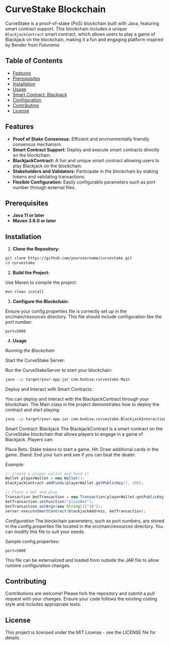 # CurveStake Blockchain

CurveStake is a proof-of-stake (PoS) blockchain built with Java, featuring smart contract support. This blockchain includes a unique `BlackjackContract` smart contract, which allows users to play a game of Blackjack on the blockchain, making it a fun and engaging platform inspired by Bender from *Futurama*.

## Table of Contents

- [Features](#features)
- [Prerequisites](#prerequisites)
- [Installation](#installation)
- [Usage](#usage)
- [Smart Contract: Blackjack](#smart-contract-blackjack)
- [Configuration](#configuration)
- [Contributing](#contributing)
- [License](#license)

## Features

- **Proof of Stake Consensus:** Efficient and environmentally friendly consensus mechanism.
- **Smart Contract Support:** Deploy and execute smart contracts directly on the blockchain.
- **BlackjackContract:** A fun and unique smart contract allowing users to play Blackjack on the blockchain.
- **Stakeholders and Validators:** Participate in the blockchain by staking tokens and validating transactions.
- **Flexible Configuration:** Easily configurable parameters such as port number through external files.

## Prerequisites

- **Java 11 or later**
- **Maven 3.6.0 or later**

## Installation

1. **Clone the Repository:**

```bash
git clone https://github.com/yourusername/curvestake.git
cd curvestake
```

2. **Build the Project:**

Use Maven to compile the project:

```bash
mvn clean install
```

3. **Configure the Blockchain:**

Ensure your config.properties file is correctly set up in the src/main/resources directory. This file should include configuration like the port number:

```properties
port=5000
```

4. **Usage**

*Running the Blockchain*

Start the CurveStake Server:

Run the CurveStakeServer to start your blockchain:

```bash
java -cp target/your-app.jar com.bodiva.curvestake.Main
```

Deploy and Interact with Smart Contracts:

You can deploy and interact with the BlackjackContract through your blockchain. The Main class in the project demonstrates how to deploy the contract and start playing:

```bash
java -cp target/your-app.jar com.bodiva.curvestake.BlackjackInteraction
```

Smart Contract: Blackjack
The BlackjackContract is a smart contract on the CurveStake blockchain that allows players to engage in a game of Blackjack. Players can:

Place Bets: Stake tokens to start a game.
Hit: Draw additional cards in the game.
Stand: End your turn and see if you can beat the dealer.

*Example:*
```java
// Create a player wallet and fund it
Wallet playerWallet = new Wallet();
blackjackContract.addFunds(playerWallet.getPublicKey(), 100);

// Place a bet and play
Transaction betTransaction = new Transaction(playerWallet.getPublicKey(), null, 0, 0, 0, new TransactionInput[0]);
betTransaction.setFunction("placeBet");
betTransaction.setArgs(new String[]{"10"});
server.executeSmartContract(blackjackAddress, betTransaction);
```

*Configuration*
The blockchain parameters, such as port numbers, are stored in the config.properties file located in the src/main/resources directory. You can modify this file to suit your needs.

Sample config.properties:

```properties
port=5000
```

This file can be externalized and loaded from outside the JAR file to allow runtime configuration changes.

## Contributing

Contributions are welcome! Please fork the repository and submit a pull request with your changes. Ensure your code follows the existing coding style and includes appropriate tests.

## License

This project is licensed under the MIT License - see the LICENSE file for details.

